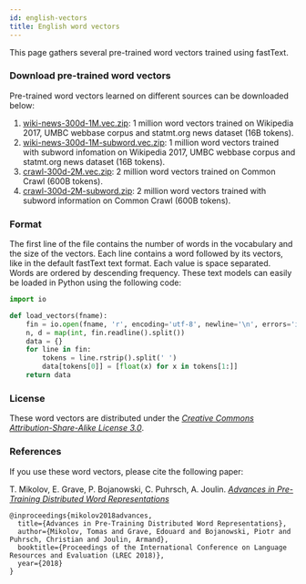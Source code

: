 ```yaml
---
id: english-vectors
title: English word vectors
---
```


This page gathers several pre-trained word vectors trained using fastText.

### Download pre-trained word vectors

Pre-trained word vectors learned on different sources can be downloaded below:

1. [wiki-news-300d-1M.vec.zip](https://dl.fbaipublicfiles.com/fasttext/vectors-english/wiki-news-300d-1M.vec.zip): 1 million word vectors trained on Wikipedia 2017, UMBC webbase corpus and statmt.org news dataset (16B tokens).
2. [wiki-news-300d-1M-subword.vec.zip](https://dl.fbaipublicfiles.com/fasttext/vectors-english/wiki-news-300d-1M-subword.vec.zip): 1 million word vectors trained with subword infomation on Wikipedia 2017, UMBC webbase corpus and statmt.org news dataset (16B tokens).
3. [crawl-300d-2M.vec.zip](https://dl.fbaipublicfiles.com/fasttext/vectors-english/crawl-300d-2M.vec.zip): 2 million word vectors trained on Common Crawl (600B tokens).
4. [crawl-300d-2M-subword.zip](https://dl.fbaipublicfiles.com/fasttext/vectors-english/crawl-300d-2M-subword.zip): 2 million word vectors trained with subword information on Common Crawl (600B tokens).

### Format

The first line of the file contains the number of words in the vocabulary and the size of the vectors.
Each line contains a word followed by its vectors, like in the default fastText text format.
Each value is space separated. Words are ordered by descending frequency.
These text models can easily be loaded in Python using the following code:
```python
import io

def load_vectors(fname):
    fin = io.open(fname, 'r', encoding='utf-8', newline='\n', errors='ignore')
    n, d = map(int, fin.readline().split())
    data = {}
    for line in fin:
        tokens = line.rstrip().split(' ')
        data[tokens[0]] = [float(x) for x in tokens[1:]]
    return data
```

### License

These word vectors are distributed under the [*Creative Commons Attribution-Share-Alike License 3.0*](https://creativecommons.org/licenses/by-sa/3.0/).

### References

If you use these word vectors, please cite the following paper:

T. Mikolov, E. Grave, P. Bojanowski, C. Puhrsch, A. Joulin. [*Advances in Pre-Training Distributed Word Representations*](https://arxiv.org/abs/1712.09405)

```markup
@inproceedings{mikolov2018advances,
  title={Advances in Pre-Training Distributed Word Representations},
  author={Mikolov, Tomas and Grave, Edouard and Bojanowski, Piotr and Puhrsch, Christian and Joulin, Armand},
  booktitle={Proceedings of the International Conference on Language Resources and Evaluation (LREC 2018)},
  year={2018}
}
```
